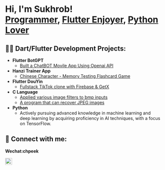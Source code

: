 <h1>Hi, I'm Sukhrob! <br/><a href="https://github.com/luckincoder">Programmer</a>, <a href="https://www.linkedin.com/in/www.linkedin.com/in/sukhrob-sabirdinov/">Flutter Enjoyer</a>, <a href="https://github.com/luckincoder">Python Lover</a></h1>

<h2>👨‍💻 Dart/Flutter Development Projects:</h2>

- <b>Flutter BotGPT</b>
  - [Built a ChatBOT Movile App Using Openai API](https://github.com/luckincoder/botGPT)
- <b>Hanzi Trainer App</b>
  - [Chinese Character - Memory Testing Flashcard Game](https://github.com/luckincoder/Hanzi-Trainer-App)
- <b>Flutter DouYin</b>
  - [Fullstack TikTok clone with Firebase & GetX](https://github.com/luckincoder/DouYin-Clone)
- <b>C Language</b>
  - [Applied various image filters to bmp inputs](https://github.com/luckincoder/Simple-Image-Filter)
  - [A program that can recover JPEG images](https://github.com/luckincoder/Image-Recover)
- <b>Python</b>
  - Actively pursuing advanced knowledge in machine learning and deep learning by acquiring proficiency in AI techniques, with a focus on TensorFlow.

<h2> 🤳 Connect with me:</h2>

<b>Wechat:chpeek</b>

[<img align="left" alt="SukhrobSabirddinov | LinkedIn" width="22px" src="https://cdn.jsdelivr.net/npm/simple-icons@v3/icons/linkedin.svg" />][linkedin]

[linkedin]: www.linkedin.com/in/sukhrob-sabirdinov

<!--
**joshmadakor1/joshmadakor1** is a ✨ _special_ ✨ repository because its `README.md` (this file) appears on your GitHub profile.

Here are some ideas to get you started:

- 🔭 I’m currently working on ...
- 🌱 I’m currently learning ...
- 👯 I’m looking to collaborate on ...
- 🤔 I’m looking for help with ...
- 💬 Ask me about ...
- 📫 How to reach me: ...
- 😄 Pronouns: ...
- ⚡ Fun fact: ...
-->
